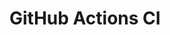 # GitHub Actions CI











































































































































































































































































































































































































































































































































































































